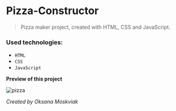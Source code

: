 # Pizza-Constructor
> Pizza maker project, created with HTML, CSS and JavaScript. 
### Used technologies:
- `HTML`
- `CSS `
- `JavaScript`

**Preview of this project**

![pizza](https://user-images.githubusercontent.com/84397218/180614719-3dc3bba6-d808-48d5-9bb7-4c9029622fab.png)




*Created by Oksana Moskviak*

